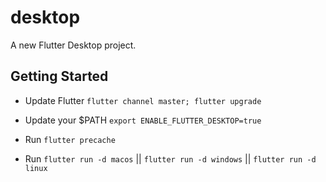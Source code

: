 # desktop

A new Flutter Desktop project.

## Getting Started

- Update Flutter `flutter channel master; flutter upgrade`

- Update your $PATH `export ENABLE_FLUTTER_DESKTOP=true`

- Run `flutter precache`

- Run `flutter run -d macos` || `flutter run -d windows` || `flutter run -d linux`
